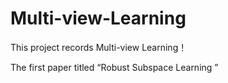 # Multi-view-Learning
This project records Multi-view Learning！

The first paper titled “Robust Subspace Learning ”
